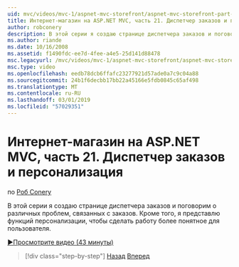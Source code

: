 ```yaml
---
uid: mvc/videos/mvc-1/aspnet-mvc-storefront/aspnet-mvc-storefront-part-21-order-manager-and-personalization
title: Интернет-магазин на ASP.NET MVC, часть 21. Диспетчер заказов и персонализация | Документация Майкрософт
author: robconery
description: В этой серии я создаю странице диспетчера заказов и поговорим о различных проблем, связанных с заказов. Кроме того, я представлю функциональных возможностей персонализации...
ms.author: riande
ms.date: 10/16/2008
ms.assetid: f1490fdc-ee7d-4fee-a4e5-25d141d88478
msc.legacyurl: /mvc/videos/mvc-1/aspnet-mvc-storefront/aspnet-mvc-storefront-part-21-order-manager-and-personalization
msc.type: video
ms.openlocfilehash: eedb78dcb6ffafc23277921d57ade0a7c9c04a88
ms.sourcegitcommit: 24b1f6decbb17bb22a45166e5fdb0845c65af498
ms.translationtype: MT
ms.contentlocale: ru-RU
ms.lasthandoff: 03/01/2019
ms.locfileid: "57029351"
---
```

<a name="aspnet-mvc-storefront-part-21-order-manager-and-personalization"></a>Интернет-магазин на ASP.NET MVC, часть 21. Диспетчер заказов и персонализация
====================
по [Роб Conery](https://github.com/robconery)

В этой серии я создаю странице диспетчера заказов и поговорим о различных проблем, связанных с заказов. Кроме того, я представлю функций персонализации, чтобы сделать работу более понятное для пользователя.

[&#9654;Просмотрите видео (43 минуты)](https://channel9.msdn.com/Blogs/ASP-NET-Site-Videos/aspnet-mvc-storefront-part-21-order-manager-and-personalization)

> [!div class="step-by-step"]
> [Назад](aspnet-mvc-storefront-part-20-logging.md)
> [Вперед](aspnet-mvc-storefront-part-22-restructuring-rerouting-and-paypal.md)
